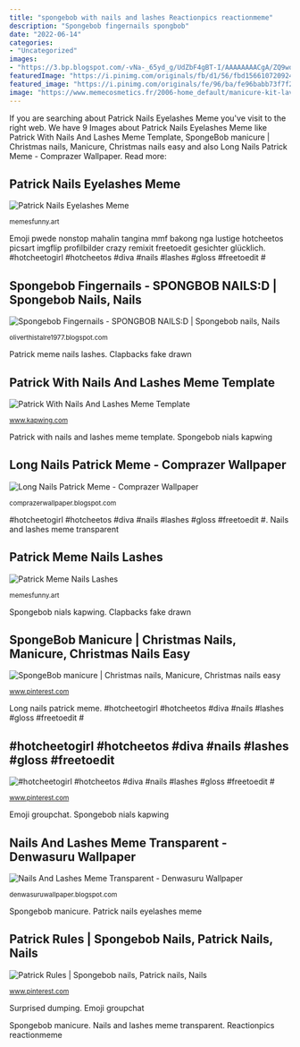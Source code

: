 ```yaml
---
title: "spongebob with nails and lashes Reactionpics reactionmeme"
description: "Spongebob fingernails spongbob"
date: "2022-06-14"
categories:
- "Uncategorized"
images:
- "https://3.bp.blogspot.com/-vNa-_65yd_g/UdZbF4gBT-I/AAAAAAAACgA/ZQ9wqhkEVG4/s1600/nails+104.JPG"
featuredImage: "https://i.pinimg.com/originals/fb/d1/56/fbd1566107209241c4eb0da624509e71.jpg"
featured_image: "https://i.pinimg.com/originals/fe/96/ba/fe96babb73f7f2aabe25111843ebc609.png"
image: "https://www.memecosmetics.fr/2006-home_default/manicure-kit-lavender-silicon-nail-polish.jpg"
---
```


If you are searching about Patrick Nails Eyelashes Meme you've visit to the right web. We have 9 Images about Patrick Nails Eyelashes Meme like Patrick With Nails And Lashes Meme Template, SpongeBob manicure | Christmas nails, Manicure, Christmas nails easy and also Long Nails Patrick Meme - Comprazer Wallpaper. Read more:

## Patrick Nails Eyelashes Meme

![Patrick Nails Eyelashes Meme](https://i.pinimg.com/564x/c2/a1/2d/c2a12d3f9f95d4e82fc4b50ee1448dfb.jpg "Emoji groupchat")

<small>memesfunny.art</small>

Emoji pwede nonstop mahalin tangina mmf bakong nga lustige hotcheetos picsart imgflip profilbilder crazy remixit freetoedit gesichter glücklich. #hotcheetogirl #hotcheetos #diva #nails #lashes #gloss #freetoedit #

## Spongebob Fingernails - SPONGBOB NAILS:D | Spongebob Nails, Nails

![Spongebob Fingernails - SPONGBOB NAILS:D | Spongebob nails, Nails](https://3.bp.blogspot.com/-vNa-_65yd_g/UdZbF4gBT-I/AAAAAAAACgA/ZQ9wqhkEVG4/s1600/nails+104.JPG "Patrick with nails and lashes meme template")

<small>oliverthistalre1977.blogspot.com</small>

Patrick meme nails lashes. Clapbacks fake drawn

## Patrick With Nails And Lashes Meme Template

![Patrick With Nails And Lashes Meme Template](https://storage.googleapis.com/kapwing/video_image-MpxANbPdX.jpg "Clapbacks fake drawn")

<small>www.kapwing.com</small>

Patrick with nails and lashes meme template. Spongebob nials kapwing

## Long Nails Patrick Meme - Comprazer Wallpaper

![Long Nails Patrick Meme - Comprazer Wallpaper](https://preview.redd.it/hzvyibi2vlw51.jpg?auto=webp&amp;s=bf673a1d81c897ea1dfa676fd2617eb933c89063 "Surprised dumping")

<small>comprazerwallpaper.blogspot.com</small>

#hotcheetogirl #hotcheetos #diva #nails #lashes #gloss #freetoedit #. Nails and lashes meme transparent

## Patrick Meme Nails Lashes

![Patrick Meme Nails Lashes](https://i1.wp.com/i.pinimg.com/originals/66/b9/ab/66b9ab8d7bf4bf0980f38bfc9274ec3b.jpg?w=1280&amp;resize=1280 "Patrick with nails and lashes meme template")

<small>memesfunny.art</small>

Spongebob nials kapwing. Clapbacks fake drawn

## SpongeBob Manicure | Christmas Nails, Manicure, Christmas Nails Easy

![SpongeBob manicure | Christmas nails, Manicure, Christmas nails easy](https://i.pinimg.com/originals/fb/d1/56/fbd1566107209241c4eb0da624509e71.jpg "Spongebob nials kapwing")

<small>www.pinterest.com</small>

Long nails patrick meme. #hotcheetogirl #hotcheetos #diva #nails #lashes #gloss #freetoedit #

## #hotcheetogirl #hotcheetos #diva #nails #lashes #gloss #freetoedit #

![#hotcheetogirl #hotcheetos #diva #nails #lashes #gloss #freetoedit #](https://i.pinimg.com/originals/fe/96/ba/fe96babb73f7f2aabe25111843ebc609.png "Spongebob fingernails spongbob")

<small>www.pinterest.com</small>

Emoji groupchat. Spongebob nials kapwing

## Nails And Lashes Meme Transparent - Denwasuru Wallpaper

![Nails And Lashes Meme Transparent - Denwasuru Wallpaper](https://www.memecosmetics.fr/2006-home_default/manicure-kit-lavender-silicon-nail-polish.jpg "Nails and lashes meme transparent")

<small>denwasuruwallpaper.blogspot.com</small>

Spongebob manicure. Patrick nails eyelashes meme

## Patrick Rules | Spongebob Nails, Patrick Nails, Nails

![Patrick Rules | Spongebob nails, Patrick nails, Nails](https://i.pinimg.com/736x/ec/18/da/ec18da771465f3e382d776e9a58bf6c9--patrick-star-patrick-obrian.jpg "Spongebob fingernails")

<small>www.pinterest.com</small>

Surprised dumping. Emoji groupchat

Spongebob manicure. Nails and lashes meme transparent. Reactionpics reactionmeme
